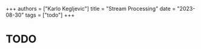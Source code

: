 +++
authors = ["Karlo Kegljevic"]
title = "Stream Processing"
date = "2023-08-30"
tags = ["todo"]
+++

# TODO